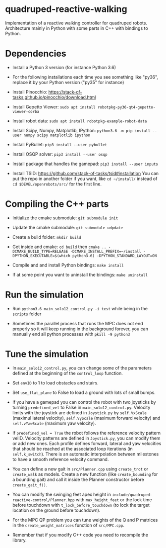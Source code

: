 # quadruped-reactive-walking

Implementation of a reactive walking controller for quadruped robots. Architecture mainly in Python with some parts in C++ with bindings to Python.

# Dependencies

* Install a Python 3 version (for instance Python 3.6)

* For the following installations each time you see something like "py36", replace it by your Python version ("py35" for instance)

* Install Pinocchio: https://stack-of-tasks.github.io/pinocchio/download.html

* Install Gepetto Viewer: `sudo apt install robotpkg-py36-qt4-gepetto-viewer-corba`

* Install robot data: `sudo apt install robotpkg-example-robot-data`

* Install Scipy, Numpy, Matplotlib, IPython: `python3.6 -m pip install --user numpy scipy matplotlib ipython`

* Install PyBullet: `pip3 install --user pybullet`

* Install OSQP solver: `pip3 install --user osqp`

* Install package that handles the gamepad: `pip3 install --user inputs`

* Install TSID: https://github.com/stack-of-tasks/tsid#installation You can put the repo in another folder if you want, like `cd ~/install/` instead of `cd $DEVEL/openrobots/src/` for the first line.

# Compiling the C++ parts

* Initialize the cmake submodule: `git submodule init`

* Update the cmake submodule: `git submodule udpdate`

* Create a build folder: `mkdir build`

* Get inside and cmake: `cd build` then `cmake .. -DCMAKE_BUILD_TYPE=RELEASE -DCMAKE_INSTALL_PREFIX=~/install -DPYTHON_EXECUTABLE=$(which python3.6) -DPYTHON_STANDARD_LAYOUT=ON`

* Compile and and install Python bindings: `make install`

* If at some point you want to uninstall the bindings: `make uninstall`

# Run the simulation

* Run `python3.6 main_solo12_control.py -i test` while being in the `scripts` folder

* Sometimes the parallel process that runs the MPC does not end properly so it will keep running in the background forever, you can manually end all python processes with `pkill -9 python3`

# Tune the simulation

* In `main_solo12_control.py`, you can change some of the parameters defined at the beginning of the `control_loop` function.

* Set `envID` to 1 to load obstacles and stairs.

* Set `use_flat_plane` to False to load a ground with lots of small bumps.

* If you have a gamepad you can control the robot with two joysticks by turning `predefined_vel` to False in `main_solo12_control.py`. Velocity limits with the joystick are defined in `Joystick.py` by `self.VxScale` (maximul lateral velocity), `self.VyScale` (maximum forward velocity) and `self.vYawScale` (maximum yaw velocity).

* If `predefined_vel = True` the robot follows the reference velocity pattern velID. Velocity patterns are defined in `Joystick.py`, you can modify them or add new ones. Each profile defines forward, lateral and yaw velocities that should be reached at the associated loop iterations (in `self.k_switch`). There is an automatic interpolation between milestones to have a smooth reference velocity command.

* You can define a new gait in `src/Planner.cpp` using `create_trot` or `create_walk` as models. Create a new function (like `create_bounding` for a bounding gait) and call it inside the Planner constructor before `create_gait_f()`.

* You can modify the swinging feet apex height in `include/quadruped-reactive-control/Planner.hpp` with `max_height_feet` or the lock time before touchdown with `t_lock_before_touchdown` (to lock the target location on the ground before touchdown).

* For the MPC QP problem you can tune weights of the Q and P matrices in the `create_weight_matrices` function of `src/MPC.cpp`.

* Remember that if you modify C++ code you need to recompile the library.